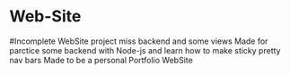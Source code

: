 # Web-Site
#Incomplete WebSite project miss backend and some views
Made for parctice some backend with Node-js and learn how to make sticky pretty nav bars 
Made to be a personal Portfolio WebSite
